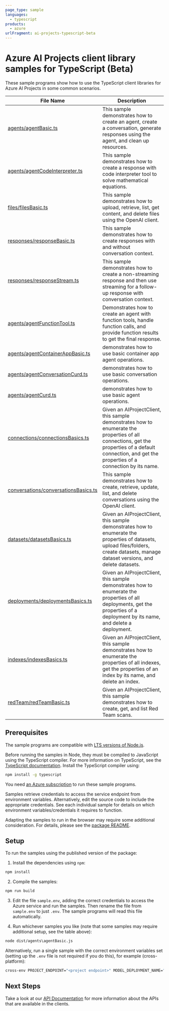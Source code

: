 ```yaml
---
page_type: sample
languages:
  - typescript
products:
  - azure
urlFragment: ai-projects-typescript-beta
---
```


# Azure AI Projects client library samples for TypeScript (Beta)

These sample programs show how to use the TypeScript client libraries for Azure AI Projects in some common scenarios.

| **File Name**                                                             | **Description**                                                                                                                                                                                        |
| ------------------------------------------------------------------------- | ------------------------------------------------------------------------------------------------------------------------------------------------------------------------------------------------------ |
| [agents/agentBasic.ts][agents_agentbasic]                                 | This sample demonstrates how to create an agent, create a conversation, generate responses using the agent, and clean up resources.                                                                    |
| [agents/agentCodeInterpreter.ts][agents_agentcodeinterpreter]             | This sample demonstrates how to create a response with code interpreter tool to solve mathematical equations.                                                                                          |
| [files/filesBasic.ts][files_filesbasic]                                   | This sample demonstrates how to upload, retrieve, list, get content, and delete files using the OpenAI client.                                                                                         |
| [responses/responseBasic.ts][responses_responsebasic]                     | This sample demonstrates how to create responses with and without conversation context.                                                                                                                |
| [responses/responseStream.ts][responses_responsestream]                   | This sample demonstrates how to create a non-streaming response and then use streaming for a follow-up response with conversation context.                                                             |
| [agents/agentFunctionTool.ts][agents_agentfunctiontool]                   | Demonstrates how to create an agent with function tools, handle function calls, and provide function results to get the final response.                                                                |
| [agents/agentContainerAppBasic.ts][agents_agentcontainerappbasic]         | demonstrates how to use basic container app agent operations.                                                                                                                                          |
| [agents/agentConversationCurd.ts][agents_agentconversationcurd]           | demonstrates how to use basic conversation operations.                                                                                                                                                 |
| [agents/agentCurd.ts][agents_agentcurd]                                   | demonstrates how to use basic agent operations.                                                                                                                                                        |
| [connections/connectionsBasics.ts][connections_connectionsbasics]         | Given an AIProjectClient, this sample demonstrates how to enumerate the properties of all connections, get the properties of a default connection, and get the properties of a connection by its name. |
| [conversations/conversationsBasics.ts][conversations_conversationsbasics] | This sample demonstrates how to create, retrieve, update, list, and delete conversations using the OpenAI client.                                                                                      |
| [datasets/datasetsBasics.ts][datasets_datasetsbasics]                     | Given an AIProjectClient, this sample demonstrates how to enumerate the properties of datasets, upload files/folders, create datasets, manage dataset versions, and delete datasets.                   |
| [deployments/deploymentsBasics.ts][deployments_deploymentsbasics]         | Given an AIProjectClient, this sample demonstrates how to enumerate the properties of all deployments, get the properties of a deployment by its name, and delete a deployment.                        |
| [indexes/indexesBasics.ts][indexes_indexesbasics]                         | Given an AIProjectClient, this sample demonstrates how to enumerate the properties of all indexes, get the properties of an index by its name, and delete an index.                                    |
| [redTeam/redTeamBasic.ts][redteam_redteambasic]                           | Given an AIProjectClient, this sample demonstrates how to create, get, and list Red Team scans.                                                                                                        |

## Prerequisites

The sample programs are compatible with [LTS versions of Node.js](https://github.com/nodejs/release#release-schedule).

Before running the samples in Node, they must be compiled to JavaScript using the TypeScript compiler. For more information on TypeScript, see the [TypeScript documentation][typescript]. Install the TypeScript compiler using:

```bash
npm install -g typescript
```

You need [an Azure subscription][freesub] to run these sample programs.

Samples retrieve credentials to access the service endpoint from environment variables. Alternatively, edit the source code to include the appropriate credentials. See each individual sample for details on which environment variables/credentials it requires to function.

Adapting the samples to run in the browser may require some additional consideration. For details, please see the [package README][package].

## Setup

To run the samples using the published version of the package:

1. Install the dependencies using `npm`:

```bash
npm install
```

2. Compile the samples:

```bash
npm run build
```

3. Edit the file `sample.env`, adding the correct credentials to access the Azure service and run the samples. Then rename the file from `sample.env` to just `.env`. The sample programs will read this file automatically.

4. Run whichever samples you like (note that some samples may require additional setup, see the table above):

```bash
node dist/agents\agentBasic.js
```

Alternatively, run a single sample with the correct environment variables set (setting up the `.env` file is not required if you do this), for example (cross-platform):

```bash
cross-env PROJECT_ENDPOINT="<project endpoint>" MODEL_DEPLOYMENT_NAME="<model deployment name>" node dist/agents\agentBasic.js
```

## Next Steps

Take a look at our [API Documentation][apiref] for more information about the APIs that are available in the clients.

[agents_agentbasic]: https://github.com/Azure/azure-sdk-for-js/blob/main/sdk/ai/ai-projects/samples/v2-beta/typescript/src/agents/agentBasic.ts
[agents_agentcodeinterpreter]: https://github.com/Azure/azure-sdk-for-js/blob/main/sdk/ai/ai-projects/samples/v2-beta/typescript/src/agents/agentCodeInterpreter.ts
[files_filesbasic]: https://github.com/Azure/azure-sdk-for-js/blob/main/sdk/ai/ai-projects/samples/v2-beta/typescript/src/files/filesBasic.ts
[responses_responsebasic]: https://github.com/Azure/azure-sdk-for-js/blob/main/sdk/ai/ai-projects/samples/v2-beta/typescript/src/responses/responseBasic.ts
[responses_responsestream]: https://github.com/Azure/azure-sdk-for-js/blob/main/sdk/ai/ai-projects/samples/v2-beta/typescript/src/responses/responseStream.ts
[agents_agentfunctiontool]: https://github.com/Azure/azure-sdk-for-js/blob/main/sdk/ai/ai-projects/samples/v2-beta/typescript/src/agents/agentFunctionTool.ts
[agents_agentcontainerappbasic]: https://github.com/Azure/azure-sdk-for-js/blob/main/sdk/ai/ai-projects/samples/v2-beta/typescript/src/agents/agentContainerAppBasic.ts
[agents_agentconversationcurd]: https://github.com/Azure/azure-sdk-for-js/blob/main/sdk/ai/ai-projects/samples/v2-beta/typescript/src/agents/agentConversationCurd.ts
[agents_agentcurd]: https://github.com/Azure/azure-sdk-for-js/blob/main/sdk/ai/ai-projects/samples/v2-beta/typescript/src/agents/agentCurd.ts
[connections_connectionsbasics]: https://github.com/Azure/azure-sdk-for-js/blob/main/sdk/ai/ai-projects/samples/v2-beta/typescript/src/connections/connectionsBasics.ts
[conversations_conversationsbasics]: https://github.com/Azure/azure-sdk-for-js/blob/main/sdk/ai/ai-projects/samples/v2-beta/typescript/src/conversations/conversationsBasics.ts
[datasets_datasetsbasics]: https://github.com/Azure/azure-sdk-for-js/blob/main/sdk/ai/ai-projects/samples/v2-beta/typescript/src/datasets/datasetsBasics.ts
[deployments_deploymentsbasics]: https://github.com/Azure/azure-sdk-for-js/blob/main/sdk/ai/ai-projects/samples/v2-beta/typescript/src/deployments/deploymentsBasics.ts
[indexes_indexesbasics]: https://github.com/Azure/azure-sdk-for-js/blob/main/sdk/ai/ai-projects/samples/v2-beta/typescript/src/indexes/indexesBasics.ts
[redteam_redteambasic]: https://github.com/Azure/azure-sdk-for-js/blob/main/sdk/ai/ai-projects/samples/v2-beta/typescript/src/redTeam/redTeamBasic.ts
[apiref]: https://learn.microsoft.com/javascript/api/@azure/ai-projects
[freesub]: https://azure.microsoft.com/free/
[package]: https://github.com/Azure/azure-sdk-for-js/tree/main/sdk/ai/ai-projects/README.md
[typescript]: https://www.typescriptlang.org/docs/home.html
